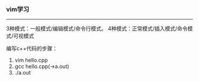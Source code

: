 <!--
 * @Author: chamip
 * @Date: 2021-08-31 10:19:51
 * @LastEditTime: 2021-09-13 16:14:58
 * @LastEditors: chamip
 * @Description: vim的学习笔记
 * @FilePath: /OutputDoc/vim学习.md
 * 可以输入预定的版权声明、个性签名、空行等
-->
### vim学习

---

3种模式：一般模式/编辑模式/命令行模式。
4种模式：正常模式/插入模式/命令模式/可视模式

编写c++代码的步骤：

1. vim hello.cpp
2. gcc hello.cpp(->a.out)
3. ./a.out

